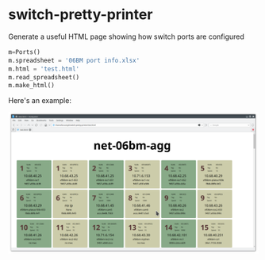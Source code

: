 # switch-pretty-printer
Generate a useful HTML page showing how switch ports are configured

```python
m=Ports()
m.spreadsheet = '06BM port info.xlsx'
m.html = 'test.html'
m.read_spreadsheet()
m.make_html()
```


Here's an example:

![example output](./example.png)
